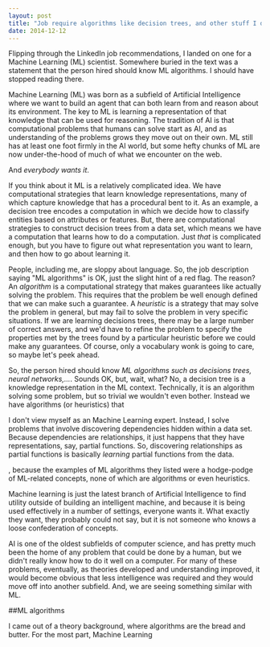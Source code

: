 ```yaml
---
layout: post
title: "Job require algorithms like decision trees, and other stuff I don't understand"
date: 2014-12-12
---
```


Flipping through the LinkedIn job recommendations, I landed on one for a
Machine Learning (ML) scientist. Somewhere buried in the text was a statement
that the person hired should know ML algorithms. I should have
stopped reading there.

Machine Learning (ML) was born as a subfield of Artificial Intelligence where we
want to build an agent that can both learn from and reason about its environment.
The key to ML is learning a representation of that knowledge that can be used for
reasoning. The tradition of AI is that computational problems that humans can solve
start as AI, and as understanding of the problems grows they move out on their own.
ML still has at least one foot firmly in the AI world, but some hefty chunks of
ML are now under-the-hood of much of what we encounter on the web.

And *everybody wants it*.

If you think about it ML is a relatively complicated idea. We have computational
strategies that learn knowledge representations, many of which capture knowledge
that has a procedural bent to it. As an example, a decision tree encodes a
computation in which we decide how to classify entities based on attributes or
features. But, there are computational strategies to construct decision trees
from a data set, which means we have a computation that learns how to do a
computation. Just *that* is complicated enough, but you have to figure out what
representation you want to learn, and then how to go about learning it.

People, including me, are sloppy about language. So, the job description saying
"ML algorithms" is OK, just the slight hint of a red flag. The reason?
An *algorithm* is a computational strategy that makes guarantees like actually
solving the problem. This requires that the problem be well enough defined that
we can make such a guarantee. A *heuristic* is a strategy that may solve the
problem in general, but may fail to solve the problem in very specific situations.
If we are learning decisions trees, there may be a large number of correct
answers, and we'd have to refine the problem to specify the properties met by
the trees found by a particular heuristic before we could make any guarantees.
Of course, only a vocabulary wonk is going to care, so maybe let's peek ahead.

So, the person hired should know *ML algorithms such as decisions trees,
neural networks,...*. Sounds OK, but, wait, what? No, a decision tree is a
knowledge representation in the ML context. Technically, it is an algorithm
solving some problem, but so trivial we wouldn't even bother. Instead we have
algorithms (or heuristics) that 


I don't view myself as an Machine Learning expert. Instead, I solve problems
that involve discovering dependencies hidden within a data set. Because
dependencies are relationships, it just happens that they have representations,
say, partial functions. So, discovering relationships as partial functions is
basically *learning* partial functions from the data.

, because the examples of ML algorithms they listed were a hodge-podge
of ML-related concepts, none of which are algorithms or even heuristics.

Machine learning is just the latest branch of Artificial Intelligence to find
utility outside of building an intelligent machine, and because it is being used
effectively in a number of settings, everyone wants it. What exactly they want,
they probably could not say, but it is not someone who knows a loose
confederation of concepts.

AI is one of the oldest subfields of computer science, and has pretty much been
the home of any problem that could be done by a human, but we didn't really know
how to do it well on a computer. For many of these problems, eventually, as
theories developed and understanding improved, it would become obvious that less
intelligence was required and they would move off into another subfield. And, we
are seeing something similar with ML.

##ML algorithms

I came out of a theory background, where algorithms are the bread and butter.
For the most part, Machine Learning
